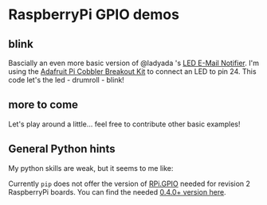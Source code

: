 # RaspberryPi GPIO demos

## blink

Bascially an even more basic version of @ladyada 's [LED E-Mail Notifier](https://gist.github.com/3062225). I'm using the [Adafruit Pi Cobbler Breakout Kit](http://www.adafruit.com/products/914) to connect an LED to pin 24. This code let's the led - drumroll - blink!

## more to come

Let's play around a little... feel free to contribute other basic examples!

## General Python hints

My python skills are weak, but it seems to me like:

Currently `pip` does not offer the version of [RPi.GPIO](http://pypi.python.org/pypi/RPi.GPIO) needed for revision 2 RaspberryPi boards. You can find the needed [0.4.0+ version here](http://pypi.python.org/pypi/RPi.GPIO#downloads).

